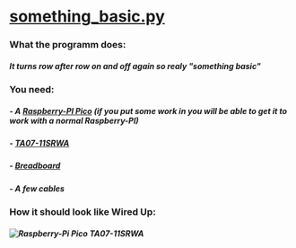 # [something_basic.py](https://github.com/TerrificTable/RPi-pico/blob/main/matrix/something_basic.py)<br>
### What the programm does:<br>
##### It turns row after row on and off again so realy "something basic"

### You need:<br>
##### - A [Raspberry-PI Pico](https://www.raspberrypi.com/products/raspberry-pi-pico/) (if you put some work in you will be able to get it to work with a normal Raspberry-PI)<br>
##### - [TA07-11SRWA](https://mouser.com/ProductDetail/Kingbright/TA07-11SRWA?qs=aW9yu7k0BfHxkli8hYw%2FFg%3D%3D)<br>
##### - [Breadboard](https://mouser.com/ProductDetail/BusBoard-Prototype-Systems/BB830?qs=VEfmQw3KOauhPeTwYxNCaA%3D%3D)<br>
##### - A few cables<br>

### How it should look like Wired Up:<br>
##### ![Raspberry-Pi Pico TA07-11SRWA](https://cdn.discordapp.com/attachments/944354446337507358/952246594693111848/IMG_20220312_174158_8.jpg)
